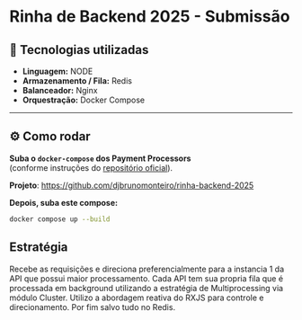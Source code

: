 # Rinha de Backend 2025 - Submissão

## 🚀 Tecnologias utilizadas

- **Linguagem:** NODE  
- **Armazenamento / Fila:** Redis  
- **Balanceador:** Nginx  
- **Orquestração:** Docker Compose

---

## ⚙️ Como rodar

**Suba o `docker-compose` dos Payment Processors**  
(conforme instruções do [repositório oficial](https://github.com/Rinha-de-Backend-Official/2025)).

**Projeto**: https://github.com/djbrunomonteiro/rinha-backend-2025

**Depois, suba este compose:**

```bash
docker compose up --build

```

##  Estratégia

Recebe as requisições e direciona preferencialmente para a instancia 1 da API que possui maior processamento.
Cada API tem sua propria fila que é processada em background utilizando a estratégia de Multiprocessing via módulo Cluster.
Utilizo a abordagem reativa do RXJS para controle e direcionamento. Por fim salvo tudo no Redis.
